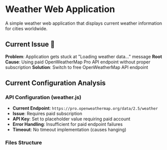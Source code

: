 # Weather Web Application

A simple weather web application that displays current weather information for cities worldwide.

## Current Issue 🚨

**Problem**: Application gets stuck at "Loading weather data..." message
**Root Cause**: Using paid OpenWeatherMap Pro API endpoint without proper subscription
**Solution**: Switch to free OpenWeatherMap API endpoint

## Current Configuration Analysis

### API Configuration (weather.js)
- **Current Endpoint**: `https://pro.openweathermap.org/data/2.5/weather`
- **Issue**: Requires paid subscription
- **API Key**: Set to placeholder value requiring paid account
- **Error Handling**: Insufficient for paid endpoint failures
- **Timeout**: No timeout implementation (causes hanging)

### Files Structure